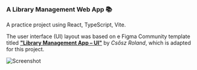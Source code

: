 ### A Library Management Web App 📚

A practice project using React, TypeScript, Vite.

The user interface (UI) layout was based on e Figma Community template titled [**"Library Management App – UI"**](https://www.figma.com/community/file/1121145214000676475) by *Csősz Roland*, which is adapted for this project.

![Screenshot](https://github.com/user-attachments/assets/76210865-3778-4fd1-9196-1d1c8c80fee5)
